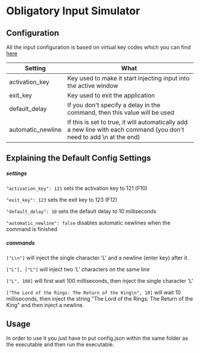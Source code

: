 # Obligatory Input Simulator

## Configuration
All the input configuration is based on virtual key codes which you can find [here](http://cherrytree.at/misc/vk.htm)

| Setting | What |
|---|---|
|activation_key | Key used to make it start injecting input into the active window|
|exit_key | Key used to exit the application|
|default_delay | If you don't specify a delay in the command, then this value will be used|
|automatic_newline | If this is set to true, it will automatically add a new line with each command (you don't need to add \n at the end)|


## Explaining the Default Config Settings
##### settings
`"activation_key": 121` sets the activation key to 121 (F10)

`"exit_key": 123` sets the exit key to 123 (F12)

`"default_delay": 10` sets the default delay to 10 milliseconds

`"automatic_newline": false` disables automatic newlines when the command is finished

##### commands
`["L\n"]` will inject the single character 'L' and a newline (enter key) after it.

`["L"], ["L"]` will inject two 'L' characters on the same line

`["L", 100]` will first wait 100 milliseconds, then inject the single character 'L'

`["The Lord of the Rings: The Return of the King\n", 10]` will wait 10 milliseconds, then inject the string "The Lord of the Rings: The Return of the King" and then inject a newline.

## Usage
In order to use it you just have to put config.json within the same folder as the executable and then run the executable.







